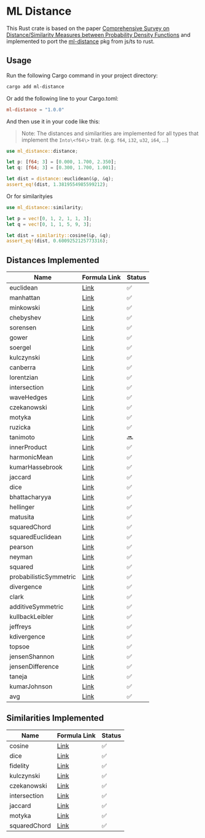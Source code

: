 # ML Distance

This Rust crate is based on the paper [Comprehensive Survey on Distance/Similarity Measures between Probability Density Functions](https://www.naun.org/main/NAUN/ijmmas/mmmas-49.pdf) and implemented to port the [ml-distance](https://www.npmjs.com/package/ml-distance) pkg from js/ts to rust.

## Usage

Run the following Cargo command in your project directory:

```bash
cargo add ml-distance
```

Or add the following line to your Cargo.toml:

```toml
ml-distance = "1.0.0"
```

And then use it in your code like this:

> Note: The distances and similarities are implemented for all types that implement the `Into\<f64\>` trait. (e.g. `f64`, `i32`, `u32`, `i64`, ...)

```rust
use ml_distance::distance;

let p: [f64; 3] = [0.000, 1.700, 2.350];
let q: [f64; 3] = [0.300, 1.700, 1.001];

let dist = distance::euclidean(&p, &q);
assert_eq!(dist, 1.3819554985599212);
```

Or for similarityies

```rust
use ml_distance::similarity;

let p = vec![0, 1, 2, 1, 1, 3];
let q = vec![0, 1, 1, 5, 9, 3];

let dist = similarity::cosine(&p, &q);
assert_eq!(dist, 0.6009252125773316);
```

## Distances Implemented

| Name                   | Formula Link                                                                       | Status |
| ---------------------- | ---------------------------------------------------------------------------------- | ------ |
| euclidean              | [Link](http://en.wikipedia.org/wiki/Euclidean_distance#n_dimensions)               | ✅     |
| manhattan              | [Link](http://en.wikipedia.org/wiki/Taxicab_geometry)                              | ✅     |
| minkowski              | [Link](http://en.wikipedia.org/wiki/Minkowski_distance)                            | ✅     |
| chebyshev              | [Link](http://en.wikipedia.org/wiki/Chebyshev_distance)                            | ✅     |
| sorensen               | [Link](http://en.wikipedia.org/wiki/S%C3%B8rensen%E2%80%93Dice_coefficient)        | ✅     |
| gower                  | [Link](https://stat.ethz.ch/education/semesters/ss2012/ams/slides/v4.2.pdf)        | ✅     |
| soergel                | [Link](http://www.naun.org/main/NAUN/ijmmas/mmmas-49.pdf)                          | ✅     |
| kulczynski             | [Link](http://www.naun.org/main/NAUN/ijmmas/mmmas-49.pdf)                          | ✅     |
| canberra               | [Link](http://en.wikipedia.org/wiki/Canberra_distance)                             | ✅     |
| lorentzian             | [Link](https://www.naun.org/main/NAUN/ijmmas/mmmas-49.pdf)                         | ✅     |
| intersection           | [Link](http://www.naun.org/main/NAUN/ijmmas/mmmas-49.pdf)                          | ✅     |
| waveHedges             | [Link](http://www.naun.org/main/NAUN/ijmmas/mmmas-49.pdf)                          | ✅     |
| czekanowski            | [Link](http://www.naun.org/main/NAUN/ijmmas/mmmas-49.pdf)                          | ✅     |
| motyka                 | [Link](http://www.naun.org/main/NAUN/ijmmas/mmmas-49.pdf)                          | ✅     |
| ruzicka                | [Link](http://www.naun.org/main/NAUN/ijmmas/mmmas-49.pdf)                          | ✅     |
| tanimoto               | [Link](http://www.naun.org/main/NAUN/ijmmas/mmmas-49.pdf)                          | 🔜     |
| innerProduct           | [Link](http://www.naun.org/main/NAUN/ijmmas/mmmas-49.pdf)                          | ✅     |
| harmonicMean           | [Link](http://www.naun.org/main/NAUN/ijmmas/mmmas-49.pdf)                          | ✅     |
| kumarHassebrook        | [Link](http://www.naun.org/main/NAUN/ijmmas/mmmas-49.pdf)                          | ✅     |
| jaccard                | [Link](http://www.naun.org/main/NAUN/ijmmas/mmmas-49.pdf)                          | ✅     |
| dice                   | [Link](http://www.naun.org/main/NAUN/ijmmas/mmmas-49.pdf)                          | ✅     |
| bhattacharyya          | [Link](http://www.naun.org/main/NAUN/ijmmas/mmmas-49.pdf)                          | ✅     |
| hellinger              | [Link](http://www.naun.org/main/NAUN/ijmmas/mmmas-49.pdf)                          | ✅     |
| matusita               | [Link](http://www.naun.org/main/NAUN/ijmmas/mmmas-49.pdf)                          | ✅     |
| squaredChord           | [Link](http://www.naun.org/main/NAUN/ijmmas/mmmas-49.pdf)                          | ✅     |
| squaredEuclidean       | [Link](http://en.wikipedia.org/wiki/Euclidean_distance#Squared_Euclidean_distance) | ✅     |
| pearson                | [Link](http://www.naun.org/main/NAUN/ijmmas/mmmas-49.pdf)                          | ✅     |
| neyman                 | [Link](http://www.naun.org/main/NAUN/ijmmas/mmmas-49.pdf)                          | ✅     |
| squared                | [Link](http://www.naun.org/main/NAUN/ijmmas/mmmas-49.pdf)                          | ✅     |
| probabilisticSymmetric | [Link](http://www.naun.org/main/NAUN/ijmmas/mmmas-49.pdf)                          | ✅     |
| divergence             | [Link](http://www.naun.org/main/NAUN/ijmmas/mmmas-49.pdf)                          | ✅     |
| clark                  | [Link](http://www.naun.org/main/NAUN/ijmmas/mmmas-49.pdf)                          | ✅     |
| additiveSymmetric      | [Link](http://www.naun.org/main/NAUN/ijmmas/mmmas-49.pdf)                          | ✅     |
| kullbackLeibler        | [Link](http://www.naun.org/main/NAUN/ijmmas/mmmas-49.pdf)                          | ✅     |
| jeffreys               | [Link](http://www.naun.org/main/NAUN/ijmmas/mmmas-49.pdf)                          | ✅     |
| kdivergence            | [Link](http://www.naun.org/main/NAUN/ijmmas/mmmas-49.pdf)                          | ✅     |
| topsoe                 | [Link](http://www.naun.org/main/NAUN/ijmmas/mmmas-49.pdf)                          | ✅     |
| jensenShannon          | [Link](http://www.naun.org/main/NAUN/ijmmas/mmmas-49.pdf)                          | ✅     |
| jensenDifference       | [Link](http://www.naun.org/main/NAUN/ijmmas/mmmas-49.pdf)                          | ✅     |
| taneja                 | [Link](http://www.naun.org/main/NAUN/ijmmas/mmmas-49.pdf)                          | ✅     |
| kumarJohnson           | [Link](http://www.naun.org/main/NAUN/ijmmas/mmmas-49.pdf)                          | ✅     |
| avg                    | [Link](http://www.naun.org/main/NAUN/ijmmas/mmmas-49.pdf)                          | ✅     |

## Similarities Implemented

| Name         | Formula Link                                              | Status |
| ------------ | --------------------------------------------------------- | ------ |
| cosine       | [Link](http://www.naun.org/main/NAUN/ijmmas/mmmas-49.pdf) | ✅     |
| dice         | [Link](http://www.naun.org/main/NAUN/ijmmas/mmmas-49.pdf) | ✅     |
| fidelity     | [Link](http://www.naun.org/main/NAUN/ijmmas/mmmas-49.pdf) | ✅     |
| kulczynski   | [Link](http://www.naun.org/main/NAUN/ijmmas/mmmas-49.pdf) | ✅     |
| czekanowski  | [Link](http://www.naun.org/main/NAUN/ijmmas/mmmas-49.pdf) | ✅     |
| intersection | [Link](http://www.naun.org/main/NAUN/ijmmas/mmmas-49.pdf) | ✅     |
| jaccard      | [Link](http://www.naun.org/main/NAUN/ijmmas/mmmas-49.pdf) | ✅     |
| motyka       | [Link](http://www.naun.org/main/NAUN/ijmmas/mmmas-49.pdf) | ✅     |
| squaredChord | [Link](http://www.naun.org/main/NAUN/ijmmas/mmmas-49.pdf) | ✅     |
